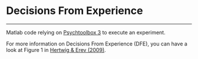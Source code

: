 # Decisions From Experience
---
Matlab code relying on [Psychtoolbox 3](http://psychtoolbox.org) to execute an experiment.

For more information on Decisions From Experience (DFE), you can have a look at Figure 1 in [Hertwig & Erev (2009)](http://library.mpib-berlin.mpg.de/ft/rh/RH_Description_2009.pdf).
